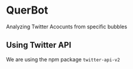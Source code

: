 # QuerBot

Analyzing Twitter Acocunts from specific bubbles

## Using Twitter API

We are using the npm package `twitter-api-v2`
